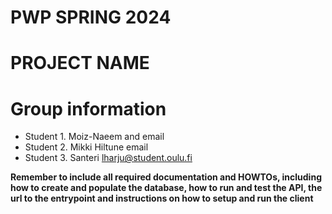 # PWP SPRING 2024
# PROJECT NAME
# Group information
* Student 1. Moiz-Naeem and email
* Student 2. Mikki Hiltune email
* Student 3. Santeri lharju@student.oulu.fi

__Remember to include all required documentation and HOWTOs, including how to create and populate the database, how to run and test the API, the url to the entrypoint and instructions on how to setup and run the client__


